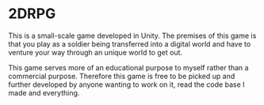 # 2DRPG
 
This is a small-scale game developed in Unity.
The premises of this game is that you play as a soldier being transferred into a digital world and have to venture your way through an unique world to get out.

This game serves more of an educational purpose to myself rather than a commercial purpose. Therefore this game is free to be picked up and further developed by anyone wanting to work on it, read the code base I made and everything.
